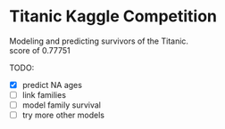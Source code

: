 # Titanic Kaggle Competition
Modeling and predicting survivors of the Titanic.  
score of 0.77751

TODO:  
- [x] predict NA ages
- [ ] link families
- [ ] model family survival
- [ ] try more other models
